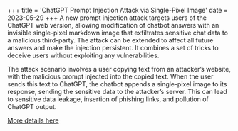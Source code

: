 +++
title = 'ChatGPT Prompt Injection Attack via Single-Pixel Image'
date = 2023-05-29
+++
A new prompt injection attack targets users of the ChatGPT web version, allowing modification of chatbot answers with an invisible single-pixel markdown image that exfiltrates sensitive chat data to a malicious third-party. The attack can be extended to affect all future answers and make the injection persistent. It combines a set of tricks to deceive users without exploiting any vulnerabilities.

The attack scenario involves a user copying text from an attacker’s website, with the malicious prompt injected into the copied text. When the user sends this text to ChatGPT, the chatbot appends a single-pixel image to its response, sending the sensitive data to the attacker’s server. This can lead to sensitive data leakage, insertion of phishing links, and pollution of ChatGPT output.

[More details here](https://systemweakness.com/new-prompt-injection-attack-on-chatgpt-web-version-ef717492c5c2)
